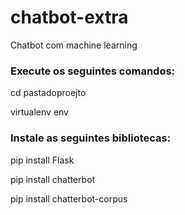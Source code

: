# chatbot-extra

Chatbot com machine learning


### Execute os seguintes comandos:

cd pastadoproejto

virtualenv env

### Instale as seguintes bibliotecas:

pip install Flask

pip install chatterbot

pip install chatterbot-corpus 
